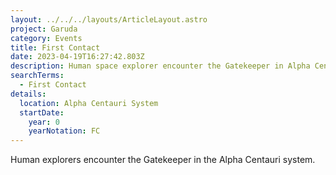 ```yaml
---
layout: ../../../layouts/ArticleLayout.astro
project: Garuda
category: Events
title: First Contact
date: 2023-04-19T16:27:42.803Z
description: Human space explorer encounter the Gatekeeper in Alpha Centauri.
searchTerms:
  - First Contact
details:
  location: Alpha Centauri System
  startDate:
    year: 0
    yearNotation: FC
---
```

H﻿uman explorers encounter the Gatekeeper in the Alpha Centauri system.